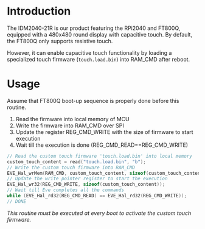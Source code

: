 # Introduction

The IDM2040-21R is our product featuring the RPi2040 and FT800Q, equipped with a 480x480 round display with capacitive touch. By default, the FT800Q only supports resistive touch. 

However, it can enable capacitive touch functionality by loading a specialized touch firmware (`touch.load.bin`)  into RAM_CMD after reboot.

# Usage

Assume that FT800Q boot-up sequence is properly done before this routine.
1. Read the firmware into local memory of MCU 
2. Write the firmware into RAM_CMD over SPI 
3. Update the register REG_CMD_WRITE with the size of firmware to start execution
4. Wait till the execution is done (REG_CMD_READ==REG_CMD_WRITE)

```C
// Read the custom touch firmware 'touch.load.bin' into local memory
custom_touch_content = read("touch.load.bin", "b");
// Write the custom touch firmware into RAM_CMD
EVE_Hal_wrMem(RAM_CMD, custom_touch_content, sizeof(custom_touch_content));
// Update the write pointer register to start the execution
EVE_Hal_wr32(REG_CMD_WRITE, sizeof(custom_touch_content));
// Wait till Eve completes all the commands
while (EVE_Hal_rd32(REG_CMD_READ) == EVE_Hal_rd32(REG_CMD_WRITE));
// DONE
```
*This routine must be executed at every boot to activate the custom touch firmware.*
